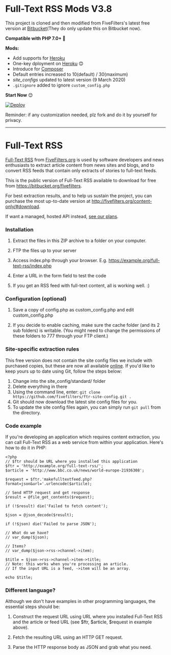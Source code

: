 # Full-Text RSS Mods V3.8

This project is cloned and then modified from FiveFilters's latest free version at [Bitbucket](https://bitbucket.org/fivefilters/full-text-rss/src/master/)(They do only update this on Bitbucket now).

**Compatible with PHP 7.0+ 🤣**

**Mods:**

- Add supports for [Heroku](https://heroku.com)
- One-key dployment on [Heroku](https://heroku.com/deploy?template=https://github.com/reycn/full-text-rss) 😊
- Introduce for [Composer](https://getcomposer.org/)
- Default entries increased to 10(default) / 30(maximum)
- _site_configs_ updated to latest version (9 March 2020)
- `.gitignore` added to ignore `custom_config.php`

**Start Now** 😊

[![Deploy](https://www.herokucdn.com/deploy/button.png)](https://heroku.com/deploy?template=https://github.com/reycn/full-text-rss)

Reminder: if any customization needed, plz fork and do it by yourself for privacy.

---

# Full-Text RSS

[Full-Text RSS](https://fivefilters.org/content-only/) from [FiveFilters.org](https://fivefilters.org) is used by software developers and news enthusiasts to extract article content from news sites and blogs, and to convert RSS feeds that contain only extracts of stories to full-text feeds.

This is the public version of Full-Text RSS available to download for free from <https://bitbucket.org/fivefilters>.

For best extraction results, and to help us sustain the project, you can purchase the most up-to-date version at <http://fivefilters.org/content-only/#download>.

If want a managed, hosted API instead, [see our plans](https://rapidapi.com/fivefilters/api/full-text-rss/pricing).

### Installation

1. Extract the files in this ZIP archive to a folder on your computer.

2. FTP the files up to your server

3. Access index.php through your browser. E.g. https://example.org/full-text-rss/index.php

4. Enter a URL in the form field to test the code

5. If you get an RSS feed with full-text content, all is working well. :)

### Configuration (optional)

1. Save a copy of config.php as custom_config.php and edit custom_config.php

2. If you decide to enable caching, make sure the cache folder (and its 2 sub folders) is writable. (You might need to change the permissions of these folders to 777 through your FTP client.)

### Site-specific extraction rules

This free version does not contain the site config files we include with purchased copies, but these are now all available [online](https://github.com/fivefilters/ftr-site-config). If you'd like to keep yours up to date using Git, follow the steps below:

1. Change into the site_config/standard/ folder
2. Delete everything in there
3. Using the command line, enter: `git clone https://github.com/fivefilters/ftr-site-config.git .`
4. Git should now download the latest site config files for you.
5. To update the site config files again, you can simply run `git pull` from the directory.

### Code example

If you're developing an application which requires content extraction, you can call Full-Text RSS as a web service from within your application. Here's how to do it in PHP:

    <?php
    // $ftr should be URL where you installed this application
    $ftr = 'http://example.org/full-text-rss/';
    $article = 'http://www.bbc.co.uk/news/world-europe-21936308';

    $request = $ftr.'makefulltextfeed.php?format=json&url='.urlencode($article);

    // Send HTTP request and get response
    $result = @file_get_contents($request);

    if (!$result) die('Failed to fetch content');

    $json = @json_decode($result);

    if (!$json) die('Failed to parse JSON');

    // What do we have?
    // var_dump($json);

    // Items?
    // var_dump($json->rss->channel->item);

    $title = $json->rss->channel->item->title;
    // Note: this works when you're processing an article.
    // If the input URL is a feed, ->item will be an array.

    echo $title;

### Different language?

Although we don't have examples in other programming languages, the essential steps should be:

1. Construct the request URL using URL where you installed Full-Text RSS and the article or feed URL (see $ftr, $article, \$request in example above).

2. Fetch the resulting URL using an HTTP GET request.

3. Parse the HTTP response body as JSON and grab what you need.
